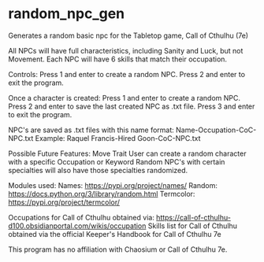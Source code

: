 # random_npc_gen
Generates a random basic npc for the Tabletop game, Call of Cthulhu (7e)

All NPCs will have full characteristics, including Sanity and Luck, but not Movement. 
Each NPC will have 6 skills that match their occupation.


Controls:
Press 1 and enter to create a random NPC. 
Press 2 and enter to exit the program.

Once a character is created:
Press 1 and enter to create a random NPC.
Press 2 and enter to save the last created NPC as .txt file.
Press 3 and enter to exit the program.


NPC's are saved as .txt files with this name format:
Name-Occupation-CoC-NPC.txt
Example:
Raquel Francis-Hired Goon-CoC-NPC.txt


Possible Future Features:
Move Trait
User can create a random character with a specific Occupation or Keyword
Random NPC's with certain specialties will also have those specialties randomized. 


Modules used:
Names: https://pypi.org/project/names/
Random: https://docs.python.org/3/library/random.html
Termcolor: https://pypi.org/project/termcolor/

Occupations for Call of Cthulhu obtained via: https://call-of-cthulhu-d100.obsidianportal.com/wikis/occupation
Skills list for Call of Cthulhu obtained via the official Keeper's Handbook for Call of Cthulhu 7e

This program has no affiliation with Chaosium or Call of Cthulhu 7e.


